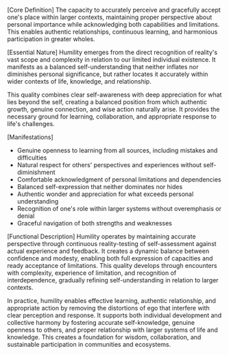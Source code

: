 [Core Definition]
The capacity to accurately perceive and gracefully accept one's place within larger contexts, maintaining proper perspective about personal importance while acknowledging both capabilities and limitations. This enables authentic relationships, continuous learning, and harmonious participation in greater wholes.

[Essential Nature]
Humility emerges from the direct recognition of reality's vast scope and complexity in relation to our limited individual existence. It manifests as a balanced self-understanding that neither inflates nor diminishes personal significance, but rather locates it accurately within wider contexts of life, knowledge, and relationship.

This quality combines clear self-awareness with deep appreciation for what lies beyond the self, creating a balanced position from which authentic growth, genuine connection, and wise action naturally arise. It provides the necessary ground for learning, collaboration, and appropriate response to life's challenges.

[Manifestations]
- Genuine openness to learning from all sources, including mistakes and difficulties
- Natural respect for others' perspectives and experiences without self-diminishment
- Comfortable acknowledgment of personal limitations and dependencies
- Balanced self-expression that neither dominates nor hides
- Authentic wonder and appreciation for what exceeds personal understanding
- Recognition of one's role within larger systems without overemphasis or denial
- Graceful navigation of both strengths and weaknesses

[Functional Description]
Humility operates by maintaining accurate perspective through continuous reality-testing of self-assessment against actual experience and feedback. It creates a dynamic balance between confidence and modesty, enabling both full expression of capacities and ready acceptance of limitations. This quality develops through encounters with complexity, experience of limitation, and recognition of interdependence, gradually refining self-understanding in relation to larger contexts.

In practice, humility enables effective learning, authentic relationship, and appropriate action by removing the distortions of ego that interfere with clear perception and response. It supports both individual development and collective harmony by fostering accurate self-knowledge, genuine openness to others, and proper relationship with larger systems of life and knowledge. This creates a foundation for wisdom, collaboration, and sustainable participation in communities and ecosystems.